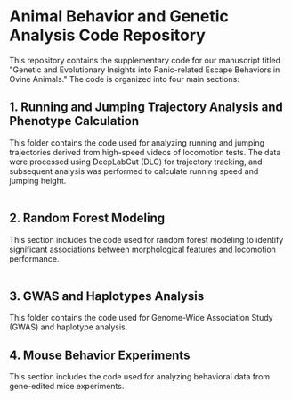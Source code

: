 # Animal Behavior and Genetic Analysis Code Repository 
This repository contains the supplementary code for our manuscript titled "Genetic and Evolutionary Insights into Panic-related Escape Behaviors in Ovine Animals." The code is organized into four main sections:

## 1. Running and Jumping Trajectory Analysis and Phenotype Calculation 
This folder contains the code used for analyzing running and jumping trajectories derived from high-speed videos of locomotion tests. The data were processed using DeepLabCut (DLC) for trajectory tracking, and subsequent analysis was performed to calculate running speed and jumping height.  
﻿ 
## 2. Random Forest Modeling 
This section includes the code used for random forest modeling to identify significant associations between morphological features and locomotion performance.  
﻿ 
## 3. GWAS and Haplotypes Analysis 
This folder contains the code used for Genome-Wide Association Study (GWAS) and haplotype analysis.  
## 4. Mouse Behavior Experiments 
This section includes the code used for analyzing behavioral data from gene-edited mice experiments. 

